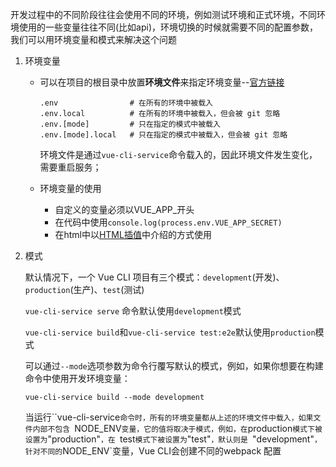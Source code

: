 开发过程中的不同阶段往往会使用不同的环境，例如测试环境和正式环境，不同环境使用的一些变量往往不同(比如api)，环境切换的时候就需要不同的配置参数，我们可以用环境变量和模式来解决这个问题

1. 环境变量

   * 可以在项目的根目录中放置**环境文件**来指定环境变量--[官方链接](https://cli.vuejs.org/zh/guide/mode-and-env.html#%E7%8E%AF%E5%A2%83%E5%8F%98%E9%87%8F)

     ```
     .env                # 在所有的环境中被载入
     .env.local          # 在所有的环境中被载入，但会被 git 忽略
     .env.[mode]         # 只在指定的模式中被载入
     .env.[mode].local   # 只在指定的模式中被载入，但会被 git 忽略
     ```

     环境文件是通过`vue-cli-service`命令载入的，因此环境文件发生变化，需要重启服务；

   * 环境变量的使用

     * 自定义的变量必须以VUE_APP_开头
     * 在代码中使用`console.log(process.env.VUE_APP_SECRET)`
     * 在html中以[HTML插值](https://cli.vuejs.org/zh/guide/html-and-static-assets.html#%E6%8F%92%E5%80%BC)中介绍的方式使用

2. 模式

   默认情况下，一个 Vue CLI 项目有三个模式：`development`(开发)、`production`(生产)、`test`(测试)

   `vue-cli-service serve` 命令默认使用`development`模式

   `vue-cli-service build`和`vue-cli-service test:e2e`默认使用`production`模式

   可以通过`--mode`选项参数为命令行覆写默认的模式，例如，如果你想要在构建命令中使用开发环境变量：

   `vue-cli-service build --mode development`

   当运行``vue-cli-service`命令时，所有的环境变量都从上述的环境文件中载入，如果文件内部不包含 `NODE_ENV` 变量，它的值将取决于模式，例如，在 `production` 模式下被设置为 `"production"`，在 `test` 模式下被设置为 `"test"`，默认则是 `"development"`，针对不同的`NODE_ENV`变量，Vue CLI会创建不同的webpack 配置

   

   